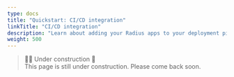 ```yaml
---
type: docs
title: "Quickstart: CI/CD integration"
linkTitle: "CI/CD integration"
description: "Learn about adding your Radius apps to your deployment pipelines." 
weight: 500
---
```


> 👷‍♂️ Under construction 🚧 <br>
This page is still under construction. Please come back soon.